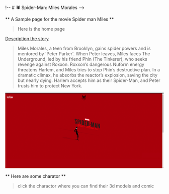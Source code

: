 !-- # 🕷️ Spider-Man: Miles Morales -->

** A Sample page for the movie Spider man Miles **

> Here is the home page

<ins>Description the story </ins>

> Miles Morales, a teen from Brooklyn, gains spider powers and is mentored by 'Peter Parker'. When Peter leaves, Miles faces The Underground, led by his friend Phin (The Tinkerer), who seeks revenge against Roxxon. Roxxon’s dangerous Nuform energy threatens Harlem, and Miles tries to stop Phin’s destructive plan. In a dramatic climax, he absorbs the reactor’s explosion, saving the city but nearly dying. Harlem accepts him as their Spider-Man, and Peter trusts him to protect New York.

![Home](https://github.com/kanishk-rezol/Spiderman/blob/main/readme/1.png?raw=true)  

** Here are some charator  **

> click the charactor where you  can find their 3d models and comic 
